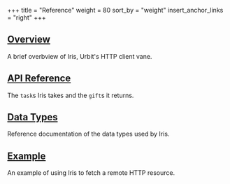 +++
title = "Reference"
weight = 80
sort_by = "weight"
insert_anchor_links = "right"
+++

## [Overview](/system/kernel/iris/iris)

A brief overbview of Iris, Urbit's HTTP client vane.

## [API Reference](/system/kernel/arvo/eyre/tasks)

The `task`s Iris takes and the `gift`s it returns.

## [Data Types](/system/kernel/arvo/iris/data-types)

Reference documentation of the data types used by Iris.

## [Example](/system/kernel/iris/examples/example)

An example of using Iris to fetch a remote HTTP resource.

